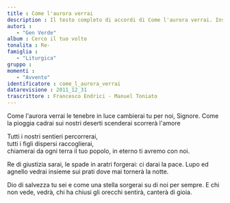 ```yaml
--- 
title : Come l'aurora verrai
description : Il testo completo di accordi di Come l'aurora verrai. Inseriscila nel tuo canzoniere!
autori : 
   - "Gen Verde"
album : Cerco il tuo volto
tonalita : Re-
famiglia : 
   - "Liturgica"
gruppo : 
momenti : 
   - "Avvento"
identificatore : come_l_aurora_verrai
datarevisione : 2011_12_31
trascrittore : Francesco Endrici - Manuel Toniato
--- 
```




Come l'aurora verrai
le tenebre in luce cambierai
tu per noi, Signore.
Come la pioggia cadrai
sui nostri deserti scenderai
scorrerà l'amore


Tutti i nostri sentieri percorrerai,   
tutti i figli dispersi raccoglierai,   
chiamerai da ogni terra
il tuo popolo,
in eterno ti avremo con noi.  


Re di giustizia sarai,
le spade in aratri forgerai:
ci darai la pace.
Lupo ed agnello vedrai
insieme sui prati dove mai
tornerà la notte.


Dio di salvezza tu sei
e come una stella sorgerai
su di noi per sempre.
E chi non vede, vedrà,
chi ha chiusi gli orecchi sentirà,
canterà di gioia.


